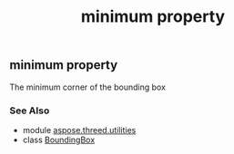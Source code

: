 ﻿---
title: minimum property
second_title: Aspose.3D for Python via .NET API References
description: 
type: docs
weight: 90
url: /python-net/aspose.threed.utilities/boundingbox/minimum/
is_root: false
---

## minimum property


The minimum corner of the bounding box

### See Also
* module [aspose.threed.utilities](../../)
* class [BoundingBox](/3d/python-net/aspose.threed.utilities/boundingbox)
